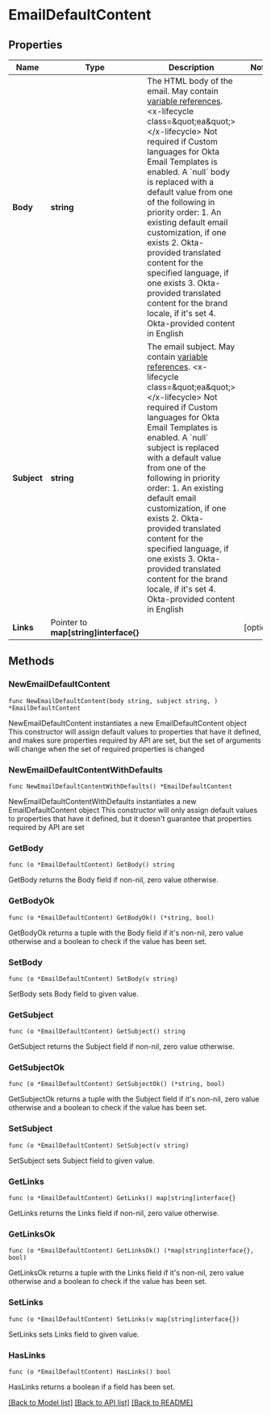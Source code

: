 # EmailDefaultContent

## Properties

Name | Type | Description | Notes
------------ | ------------- | ------------- | -------------
**Body** | **string** | The HTML body of the email. May contain [variable references](https://velocity.apache.org/engine/1.7/user-guide.html#references).  &lt;x-lifecycle class&#x3D;\&quot;ea\&quot;&gt;&lt;/x-lifecycle&gt; Not required if Custom languages for Okta Email Templates is enabled. A &#x60;null&#x60; body is replaced with a default value from one of the following in priority order:  1. An existing default email customization, if one exists 2. Okta-provided translated content for the specified language, if one exists 3. Okta-provided translated content for the brand locale, if it&#39;s set 4. Okta-provided content in English  | 
**Subject** | **string** | The email subject. May contain [variable references](https://velocity.apache.org/engine/1.7/user-guide.html#references).  &lt;x-lifecycle class&#x3D;\&quot;ea\&quot;&gt;&lt;/x-lifecycle&gt; Not required if Custom languages for Okta Email Templates is enabled. A &#x60;null&#x60; subject is replaced with a default value from one of the following in priority order:  1. An existing default email customization, if one exists 2. Okta-provided translated content for the specified language, if one exists 3. Okta-provided translated content for the brand locale, if it&#39;s set 4. Okta-provided content in English  | 
**Links** | Pointer to **map[string]interface{}** |  | [optional] 

## Methods

### NewEmailDefaultContent

`func NewEmailDefaultContent(body string, subject string, ) *EmailDefaultContent`

NewEmailDefaultContent instantiates a new EmailDefaultContent object
This constructor will assign default values to properties that have it defined,
and makes sure properties required by API are set, but the set of arguments
will change when the set of required properties is changed

### NewEmailDefaultContentWithDefaults

`func NewEmailDefaultContentWithDefaults() *EmailDefaultContent`

NewEmailDefaultContentWithDefaults instantiates a new EmailDefaultContent object
This constructor will only assign default values to properties that have it defined,
but it doesn't guarantee that properties required by API are set

### GetBody

`func (o *EmailDefaultContent) GetBody() string`

GetBody returns the Body field if non-nil, zero value otherwise.

### GetBodyOk

`func (o *EmailDefaultContent) GetBodyOk() (*string, bool)`

GetBodyOk returns a tuple with the Body field if it's non-nil, zero value otherwise
and a boolean to check if the value has been set.

### SetBody

`func (o *EmailDefaultContent) SetBody(v string)`

SetBody sets Body field to given value.


### GetSubject

`func (o *EmailDefaultContent) GetSubject() string`

GetSubject returns the Subject field if non-nil, zero value otherwise.

### GetSubjectOk

`func (o *EmailDefaultContent) GetSubjectOk() (*string, bool)`

GetSubjectOk returns a tuple with the Subject field if it's non-nil, zero value otherwise
and a boolean to check if the value has been set.

### SetSubject

`func (o *EmailDefaultContent) SetSubject(v string)`

SetSubject sets Subject field to given value.


### GetLinks

`func (o *EmailDefaultContent) GetLinks() map[string]interface{}`

GetLinks returns the Links field if non-nil, zero value otherwise.

### GetLinksOk

`func (o *EmailDefaultContent) GetLinksOk() (*map[string]interface{}, bool)`

GetLinksOk returns a tuple with the Links field if it's non-nil, zero value otherwise
and a boolean to check if the value has been set.

### SetLinks

`func (o *EmailDefaultContent) SetLinks(v map[string]interface{})`

SetLinks sets Links field to given value.

### HasLinks

`func (o *EmailDefaultContent) HasLinks() bool`

HasLinks returns a boolean if a field has been set.


[[Back to Model list]](../README.md#documentation-for-models) [[Back to API list]](../README.md#documentation-for-api-endpoints) [[Back to README]](../README.md)


